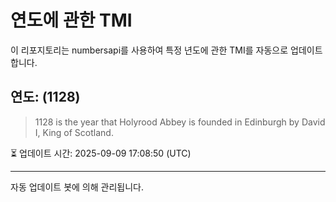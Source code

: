 
# 연도에 관한 TMI

이 리포지토리는 numbersapi를 사용하여 특정 년도에 관한 TMI를 자동으로 업데이트합니다.

## 연도: (1128)
> 1128 is the year that Holyrood Abbey is founded in Edinburgh by David I, King of Scotland.

⏳ 업데이트 시간: 2025-09-09 17:08:50 (UTC)

---
자동 업데이트 봇에 의해 관리됩니다.
